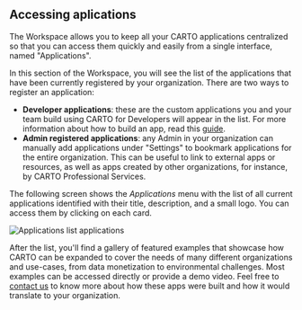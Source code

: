 ## Accessing aplications

The Workspace allows you to keep all your CARTO applications centralized so that you can access them quickly and easily from a single interface, named "Applications".

In this section of the Workspace, you will see the list of the applications that have been currently registered by your organization. There are two ways to register an application:

* **Developer applications**: these are the custom applications you and your team build using CARTO for Developers will appear in the list. For more information about how to build an app, read this [guide](../../developers/carto-for-developers).
* **Admin registered applications**: any Admin in your organization can manually add applications under "Settings" to bookmark applications for the entire organization. This can be useful to link to external apps or resources, as well as apps created by other organizations, for instance, by CARTO Professional Services.

The following screen shows the *Applications* menu with the list of all current applications identified with their title, description, and a small logo. You can access them by clicking on each card.

![Applications list applications](/img/cloud-native-workspace/applications/applications_list_applications.png)

After the list, you'll find a gallery of featured examples that showcase how CARTO can be expanded to cover the needs of many different organizations and use-cases, from data monetization to environmental challenges. Most examples can be accessed directly or provide a demo video. Feel free to [contact us](https://carto.com/request-live-demo/) to know more about how these apps were built and how it would translate to your organization. 
